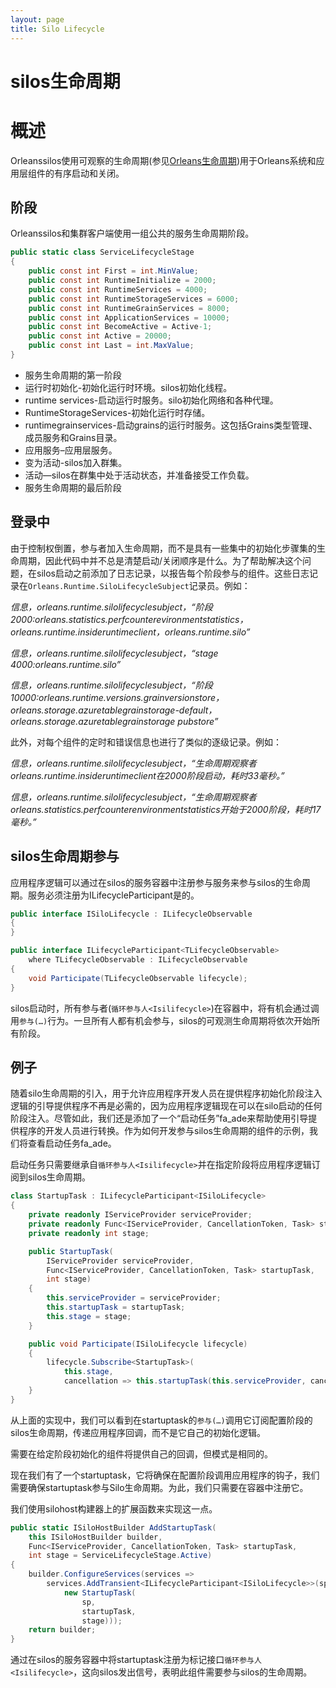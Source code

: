 ```yaml
---
layout: page
title: Silo Lifecycle
---
```


# silos生命周期

# 概述

Orleanssilos使用可观察的生命周期(参见[Orleans生命周期](../implementation/orleans_lifecycle.md))用于Orleans系统和应用层组件的有序启动和关闭。

## 阶段

Orleanssilos和集群客户端使用一组公共的服务生命周期阶段。

```csharp
public static class ServiceLifecycleStage
{
    public const int First = int.MinValue;
    public const int RuntimeInitialize = 2000;
    public const int RuntimeServices = 4000;
    public const int RuntimeStorageServices = 6000;
    public const int RuntimeGrainServices = 8000;
    public const int ApplicationServices = 10000;
    public const int BecomeActive = Active-1;
    public const int Active = 20000;
    public const int Last = int.MaxValue;
}
```

-   服务生命周期的第一阶段
-   运行时初始化-初始化运行时环境。silos初始化线程。
-   runtime services-启动运行时服务。silo初始化网络和各种代理。
-   RuntimeStorageServices-初始化运行时存储。
-   runtimegrainservices-启动grains的运行时服务。这包括Grains类型管理、成员服务和Grains目录。
-   应用服务–应用层服务。
-   变为活动-silos加入群集。
-   活动—silos在群集中处于活动状态，并准备接受工作负载。
-   服务生命周期的最后阶段

## 登录中

由于控制权倒置，参与者加入生命周期，而不是具有一些集中的初始化步骤集的生命周期，因此代码中并不总是清楚启动/关闭顺序是什么。为了帮助解决这个问题，在silos启动之前添加了日志记录，以报告每个阶段参与的组件。这些日志记录在`Orleans.Runtime.SiloLifecycleSubject`记录员。例如：

*信息，orleans.runtime.silolifecyclesubject，“阶段2000:orleans.statistics.perfcounterevironmentstatistics，orleans.runtime.insideruntimeclient，orleans.runtime.silo”*

*信息，orleans.runtime.silolifecyclesubject，“stage 4000:orleans.runtime.silo”*

*信息，orleans.runtime.silolifecyclesubject，“阶段10000:orleans.runtime.versions.grainversionstore，orleans.storage.azuretablegrainstorage-default，orleans.storage.azuretablegrainstorage pubstore”*

此外，对每个组件的定时和错误信息也进行了类似的逐级记录。例如：

*信息，orleans.runtime.silolifecyclesubject，“生命周期观察者orleans.runtime.insideruntimeclient在2000阶段启动，耗时33毫秒。”*

*信息，orleans.runtime.silolifecyclesubject，“生命周期观察者orleans.statistics.perfcounterenvironmentstatistics开始于2000阶段，耗时17毫秒。”*

## silos生命周期参与

应用程序逻辑可以通过在silos的服务容器中注册参与服务来参与silos的生命周期。服务必须注册为ILifecycleParticipant<ISiloLifecycle>是的。

```csharp
public interface ISiloLifecycle : ILifecycleObservable
{
}

public interface ILifecycleParticipant<TLifecycleObservable>
    where TLifecycleObservable : ILifecycleObservable
{
    void Participate(TLifecycleObservable lifecycle);
}
```

silos启动时，所有参与者(`循环参与人<Isilifecycle>`)在容器中，将有机会通过调用`参与(…)`行为。一旦所有人都有机会参与，silos的可观测生命周期将依次开始所有阶段。

## 例子

随着silo生命周期的引入，用于允许应用程序开发人员在提供程序初始化阶段注入逻辑的引导提供程序不再是必需的，因为应用程序逻辑现在可以在silo启动的任何阶段注入。尽管如此，我们还是添加了一个“启动任务”fa_ade来帮助使用引导提供程序的开发人员进行转换。作为如何开发参与silos生命周期的组件的示例，我们将查看启动任务fa_ade。

启动任务只需要继承自`循环参与人<Isilifecycle>`并在指定阶段将应用程序逻辑订阅到silos生命周期。

```csharp
class StartupTask : ILifecycleParticipant<ISiloLifecycle>
{
    private readonly IServiceProvider serviceProvider;
    private readonly Func<IServiceProvider, CancellationToken, Task> startupTask;
    private readonly int stage;

    public StartupTask(
        IServiceProvider serviceProvider,
        Func<IServiceProvider, CancellationToken, Task> startupTask,
        int stage)
    {
        this.serviceProvider = serviceProvider;
        this.startupTask = startupTask;
        this.stage = stage;
    }

    public void Participate(ISiloLifecycle lifecycle)
    {
        lifecycle.Subscribe<StartupTask>(
            this.stage,
            cancellation => this.startupTask(this.serviceProvider, cancellation));
    }
}
```

从上面的实现中，我们可以看到在startuptask的`参与(…)`调用它订阅配置阶段的silos生命周期，传递应用程序回调，而不是它自己的初始化逻辑。

需要在给定阶段初始化的组件将提供自己的回调，但模式是相同的。

现在我们有了一个startuptask，它将确保在配置阶段调用应用程序的钩子，我们需要确保startuptask参与Silo生命周期。为此，我们只需要在容器中注册它。

我们使用silohost构建器上的扩展函数来实现这一点。

```csharp
public static ISiloHostBuilder AddStartupTask(
    this ISiloHostBuilder builder,
    Func<IServiceProvider, CancellationToken, Task> startupTask,
    int stage = ServiceLifecycleStage.Active)
{
    builder.ConfigureServices(services =>
        services.AddTransient<ILifecycleParticipant<ISiloLifecycle>>(sp =>
            new StartupTask(
                sp,
                startupTask,
                stage)));
    return builder;
}
```

通过在silos的服务容器中将startuptask注册为标记接口`循环参与人<Isilifecycle>`，这向silos发出信号，表明此组件需要参与silos的生命周期。
